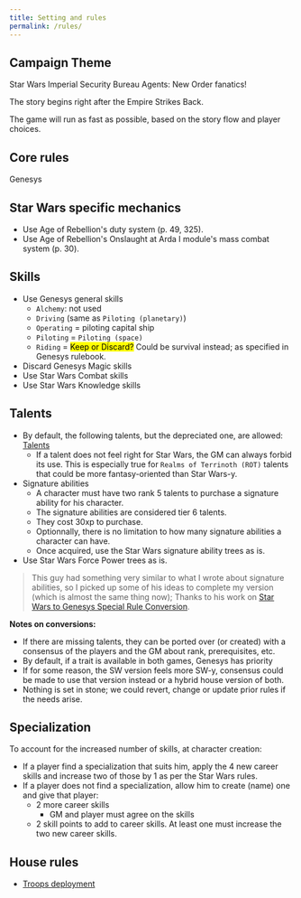```yaml
---
title: Setting and rules
permalink: /rules/
---
```


## Campaign Theme

Star Wars Imperial Security Bureau Agents: New Order fanatics!

The story begins right after the Empire Strikes Back.

The game will run as fast as possible, based on the story flow and player choices.

## Core rules

Genesys

## Star Wars specific mechanics

-   Use Age of Rebellion's duty system (p. 49, 325).
-   Use Age of Rebellion's Onslaught at Arda I module's mass combat system (p. 30).

## Skills

-   Use Genesys general skills
    -   `Alchemy`: not used
    -   `Driving` (same as `Piloting (planetary)`)
    -   `Operating` = piloting capital ship
    -   `Piloting` = `Piloting (space)`
    -   `Riding` = <mark>Keep or Discard?</mark> Could be survival instead; as specified in Genesys rulebook.
-   Discard Genesys Magic skills
-   Use Star Wars Combat skills
-   Use Star Wars Knowledge skills

## Talents

-   By default, the following talents, but the depreciated one, are allowed: [Talents](/rules/talents/)
    -   If a talent does not feel right for Star Wars, the GM can always forbid its use. This is especially true for `Realms of Terrinoth (ROT)` talents that could be more fantasy-oriented than Star Wars-y.
-   Signature abilities
    -   A character must have two rank 5 talents to purchase a signature ability for his character.
    -   The signature abilities are considered tier 6 talents.
    -   They cost 30xp to purchase.
    -   Optionnally, there is no limitation to how many signature abilities a character can have.
    -   Once acquired, use the Star Wars signature ability trees as is.
-   Use Star Wars Force Power trees as is.

> This guy had something very similar to what I wrote about signature abilities, so I picked up some of his ideas to complete my version (which is almost the same thing now); Thanks to his work on [Star Wars to Genesys Special Rule Conversion](https://drive.google.com/drive/folders/1CD92_GacFtUMmlaFXQaBbvACcKz4eX_k).

**Notes on conversions:**

-   If there are missing talents, they can be ported over (or created) with a consensus of the players and the GM about rank, prerequisites, etc.
-   By default, if a trait is available in both games, Genesys has priority
-   If for some reason, the SW version feels more SW-y, consensus could be made to use that version instead or a hybrid house version of both.
-   Nothing is set in stone; we could revert, change or update prior rules if the needs arise.

## Specialization

To account for the increased number of skills, at character creation:

-   If a player find a specialization that suits him, apply the 4 new career skills and increase two of those by 1 as per the Star Wars rules.
-   If a player does not find a specialization, allow him to create (name) one and give that player:
    -   2 more career skills
        -   GM and player must agree on the skills
    -   2 skill points to add to career skills. At least one must increase the two new career skills.

## House rules

-   [Troops deployment](/rules/imperial-troops-deployment-rules/)
